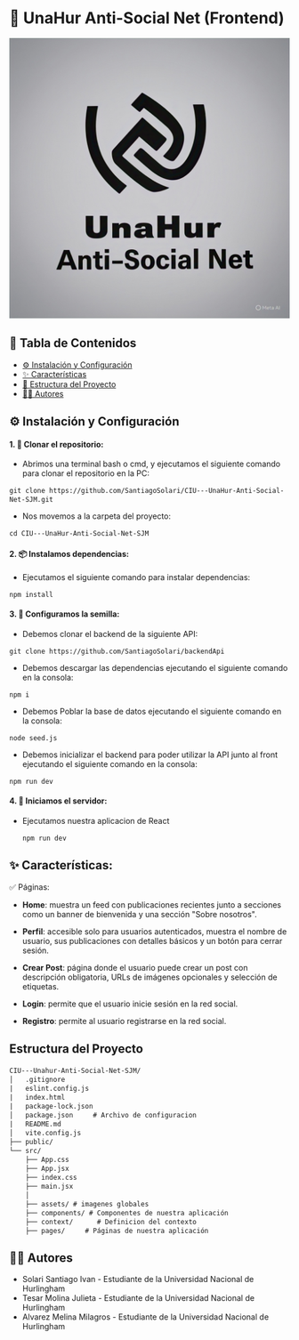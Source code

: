 # 🧠 UnaHur Anti-Social Net (Frontend) 

![Image](./src/assets/ANTI-SOCIALNET.jpeg)
## 📌 Tabla de Contenidos

- [⚙️ Instalación y Configuración](#%EF%B8%8F-instalación-y-configuración)
- [✨ Características](#-características)
- [📁 Estructura del Proyecto](#estructura-del-proyecto)
- [🧑‍💻 Autores](#-autores)

## ⚙️ Instalación y Configuración

#### 1. 🔁 Clonar el repositorio:
 - Abrimos una terminal bash o cmd, y ejecutamos el siguiente comando para clonar el repositorio en la PC: 

``` 
git clone https://github.com/SantiagoSolari/CIU---UnaHur-Anti-Social-Net-SJM.git

```
- Nos movemos a la carpeta del proyecto:
```
cd CIU---UnaHur-Anti-Social-Net-SJM
```

#### 2. 📦 Instalamos dependencias:
- Ejecutamos el siguiente comando para instalar dependencias: 
```
npm install
```

#### 3. 🔧 Configuramos la semilla:
- Debemos clonar el backend de la siguiente API:
```
git clone https://github.com/SantiagoSolari/backendApi
```

- Debemos descargar las dependencias ejecutando el siguiente comando en la consola:
```
npm i
```

- Debemos Poblar la base de datos ejecutando el siguiente comando en la consola:
```
node seed.js
```
- Debemos inicializar el backend para poder utilizar la API junto al front ejecutando el siguiente comando en la consola:
```
npm run dev
```

#### 4. 🚀 Iniciamos el servidor:

- Ejecutamos nuestra aplicacion de React 
  ```
  npm run dev
  ```

## ✨ Características:

✅ Páginas:
  - **Home**: muestra un feed con publicaciones recientes junto a secciones como un banner de bienvenida y una sección "Sobre nosotros".
    
  - **Perfil**: accesible solo para usuarios autenticados, muestra el nombre de usuario, sus publicaciones con detalles básicos y un botón para cerrar sesión.
    
  - **Crear Post**: página donde el usuario puede crear un post con descripción obligatoria, URLs de imágenes opcionales y selección de etiquetas.
    
  - **Login**: permite que el usuario inicie sesión en la red social.
    
  - **Registro**: permite al usuario registrarse en la red social.

## Estructura del Proyecto

```text
CIU---Unahur-Anti-Social-Net-SJM/
│   .gitignore
|   eslint.config.js
|   index.html
|   package-lock.json         
│   package.json     # Archivo de configuracion
|   README.md
│   vite.config.js
├── public/
└── src/
    ├── App.css       
    ├── App.jsx
    ├── index.css
    ├── main.jsx
    │ 
    ├── assets/ # imagenes globales
    ├── components/ # Componentes de nuestra aplicación
    ├── context/      # Definicion del contexto
    ├── pages/     # Páginas de nuestra aplicación
```


## 🧑‍💻 Autores

 - Solari Santiago Ivan     - Estudiante de la Universidad Nacional de Hurlingham
 - Tesar Molina Julieta  - Estudiante de la Universidad Nacional de Hurlingham
 - Alvarez Melina Milagros    - Estudiante de la Universidad Nacional de Hurlingham
